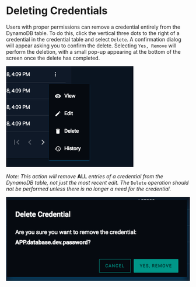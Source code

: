# Deleting Credentials

Users with proper permissions can remove a credential entirely from the DynamoDB table. To do this, click the vertical
three dots to the right of a credential in the credential table and select `Delete`. A confirmation dialog will appear
asking you to confirm the delete. Selecting `Yes, Remove` will perform the deletion, with a small pop-up appearing at
the bottom of the screen once the delete has completed.

![Delete](../assets/delete.png)

_Note: This action will remove_ __ALL__ _entries of a credential from the DynamoDB table, not just the most recent edit.
The_ `Delete` _operation should not be performed unless there is no longer a need for the credential._


![Delete](../assets/confirm_delete.png)
